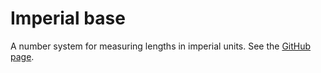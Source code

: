 # Imperial base
A number system for measuring lengths in imperial units. See the [GitHub page](https://kovirobi.github.io/imperial_base/#title).
